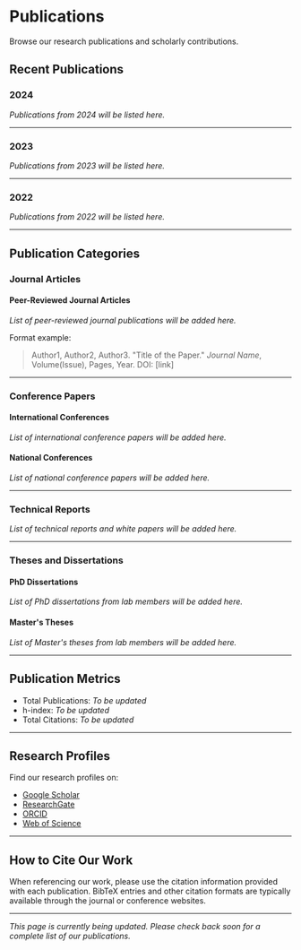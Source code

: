 # Publications

Browse our research publications and scholarly contributions.

## Recent Publications

### 2024

*Publications from 2024 will be listed here.*

---

### 2023

*Publications from 2023 will be listed here.*

---

### 2022

*Publications from 2022 will be listed here.*

---

## Publication Categories

### Journal Articles

#### Peer-Reviewed Journal Articles

*List of peer-reviewed journal publications will be added here.*

Format example:
> Author1, Author2, Author3. "Title of the Paper." *Journal Name*, Volume(Issue), Pages, Year. DOI: [link]

---

### Conference Papers

#### International Conferences

*List of international conference papers will be added here.*

#### National Conferences

*List of national conference papers will be added here.*

---

### Technical Reports

*List of technical reports and white papers will be added here.*

---

### Theses and Dissertations

#### PhD Dissertations

*List of PhD dissertations from lab members will be added here.*

#### Master's Theses

*List of Master's theses from lab members will be added here.*

---

## Publication Metrics

- Total Publications: *To be updated*
- h-index: *To be updated*
- Total Citations: *To be updated*

---

## Research Profiles

Find our research profiles on:

- [Google Scholar](https://scholar.google.com)
- [ResearchGate](https://www.researchgate.net)
- [ORCID](https://orcid.org)
- [Web of Science](https://www.webofscience.com)

---

## How to Cite Our Work

When referencing our work, please use the citation information provided with each publication. BibTeX entries and other citation formats are typically available through the journal or conference websites.

---

*This page is currently being updated. Please check back soon for a complete list of our publications.*
